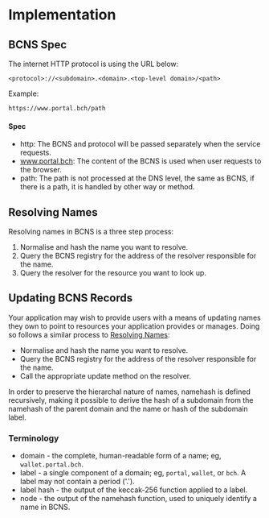 # Implementation

## BCNS Spec

The internet HTTP protocol is using the URL below:

```
<protocol>://<subdomain>.<domain>.<top-level domain>/<path>
```

Example:
```
https://www.portal.bch/path
```

#### Spec
- http: The BCNS and protocol will be passed separately when the service requests.
- www.portal.bch: The content of the BCNS is used when user requests to the browser.
- path: The path is not processed at the DNS level, the same as BCNS, if there is a path, it is handled by other way or method.

## Resolving Names
Resolving names in BCNS is a three step process:
1. Normalise and hash the name you want to resolve.
2. Query the BCNS registry for the address of the resolver responsible for the name.
3. Query the resolver for the resource you want to look up.

## Updating BCNS Records
Your application may wish to provide users with a means of updating names they own to point to resources your application provides or manages. Doing so follows a similar process to [Resolving Names](#resolving-names):

- Normalise and hash the name you want to resolve.
- Query the BCNS registry for the address of the resolver responsible for the name.
- Call the appropriate update method on the resolver.

In order to preserve the hierarchal nature of names, namehash is defined recursively, making it possible to derive the hash of a subdomain from the namehash of the parent domain and the name or hash of the subdomain label.

### Terminology
- domain - the complete, human-readable form of a name; eg, `wallet.portal.bch`.
- label - a single component of a domain; eg, `portal`, `wallet`, or `bch`. A label may not contain a period ('.').
- label hash - the output of the keccak-256 function applied to a label.
- node - the output of the namehash function, used to uniquely identify a name in BCNS.
